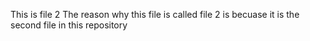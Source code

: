 This is file 2
The reason why this file is called file 2 is becuase it is the second file in this repository
